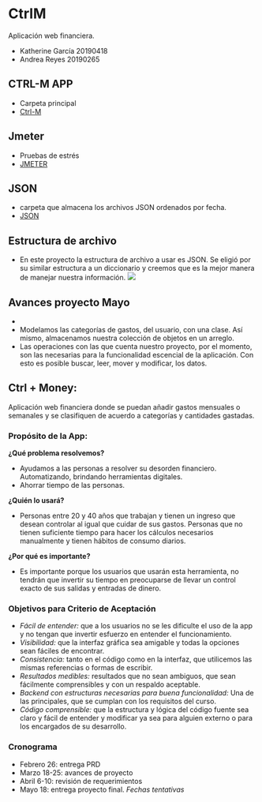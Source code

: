 # CtrlM
Aplicación web financiera. 

- Katherine García 20190418
- Andrea Reyes 20190265

## CTRL-M APP
- Carpeta principal 
- <a href="https://github.com/katherineggs/CtrlM/tree/master/ctrlm">Ctrl-M</a>

## Jmeter 
- Pruebas de estrés
- <a href="https://github.com/katherineggs/CtrlM/tree/master/jmeter">JMETER</a>

## JSON
- carpeta que almacena los archivos JSON ordenados por fecha.
- <a href="https://github.com/katherineggs/CtrlM/tree/master/JSON">JSON</a>

## Estructura de archivo
- En este proyecto la estructura de archivo a usar es JSON. Se eligió por su similar estructura a un diccionario y creemos que es la mejor manera de manejar nuestra información. 
[![](https://static.goanywhere.com/images/tutorials/write-json/WriteJsonIlustration4.pngo)]()
## Avances proyecto Mayo
- 
- Modelamos las categorías de gastos, del usuario, con una clase. Así mismo, almacenamos nuestra colección de objetos en un arreglo.
- Las operaciones con las que cuenta nuestro proyecto, por el momento, son las necesarias para la funcionalidad escencial de la aplicación. Con esto es posible buscar, leer, mover y modificar, los datos.

## Ctrl + Money:
Aplicación web financiera donde se puedan añadir gastos mensuales o semanales y se clasifiquen 
de acuerdo a categorías y cantidades gastadas. 

### Propósito de la App:
**¿Qué problema resolvemos?**

- Ayudamos a las personas a resolver su desorden financiero. Automatizando, brindando herramientas 
digitales. 
- Ahorrar tiempo de las personas.

**¿Quién lo usará?**
- Personas entre 20 y 40 años que trabajan y tienen un ingreso que desean controlar al igual que cuidar 
de sus gastos. Personas que no tienen suficiente tiempo para hacer los cálculos necesarios manualmente 
y tienen hábitos de consumo diarios.

**¿Por qué es importante?**
- Es importante porque los usuarios que usarán esta herramienta, no tendrán que invertir su tiempo en 
preocuparse de llevar un control exacto de sus salidas y entradas de dinero.

### Objetivos para Criterio de Aceptación
- *Fácil de entender:* que a los usuarios no se les dificulte el uso de la app y no tengan que invertir esfuerzo en 
entender el funcionamiento. 
- *Visibilidad:* que la interfaz gráfica sea amigable y todas la opciones sean fáciles de encontrar.
- *Consistencia:* tanto en el código como en la interfaz, que utilicemos las mismas referencias o formas de escribir.
- *Resultados medibles:* resultados que no sean ambiguos, que sean fácilmente comprensibles y con un respaldo aceptable.
- *Backend con estructuras necesarias para buena funcionalidad:* Una de las principales, que se cumplan con los requisitos 
del curso.
- *Código comprensible:* que la estructura y lógica del código fuente sea claro y fácil de entender y modificar ya sea 
para alguien externo o para los encargados de su desarrollo.

### Cronograma
- Febrero 26: entrega PRD
- Marzo 18-25: avances de proyecto
- Abril 6-10:  revisión de requerimientos 
- Mayo 18: entrega proyecto final.
*Fechas tentativas*


